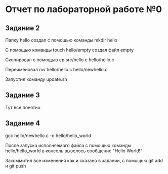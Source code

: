 # Отчет по лабораторной работе №0

## Задание 2
Папку hello создал с помощью команды mkdir hello

С помощью команды touch hello/empty создал файл empty

Скопировал с помощью cp src/hello.c hello/hello.c

Переименовал mv hello/hello.c hello/newhello.c

Запустил команду update.sh

## Задание 3

Тут все понятно

## Задание 4

gcc hello/newhello.c -o hello/hello_world

После запуска исполняемого файла с помощью команды hello/hello_world в консоль вывелось сообщение "Hello World!"

Закоммитил все изменения как и сказано в задании, с помощью git add и git push
